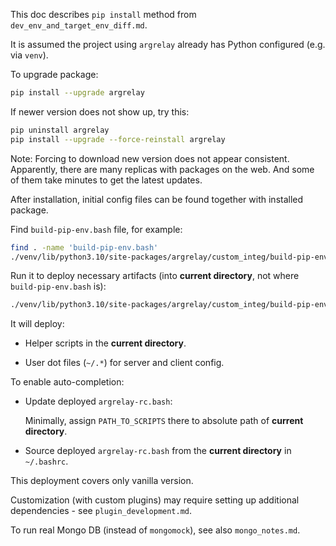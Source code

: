 
This doc describes `pip install` method from `dev_env_and_target_env_diff.md`.

It is assumed the project using `argrelay` already has Python configured (e.g. via `venv`).

To upgrade package:

```sh
pip install --upgrade argrelay
```

If newer version does not show up, try this:

```sh
pip uninstall argrelay
pip install --upgrade --force-reinstall argrelay
```

Note:
Forcing to download new version does not appear consistent.
Apparently, there are many replicas with packages on the web.
And some of them take minutes to get the latest updates.

After installation, initial config files can be found
together with installed package.

Find `build-pip-env.bash` file, for example:

```sh
find . -name 'build-pip-env.bash'
./venv/lib/python3.10/site-packages/argrelay/custom_integ/build-pip-env.bash
```

Run it to deploy necessary artifacts
(into **current directory**, not where `build-pip-env.bash` is):

```sh
./venv/lib/python3.10/site-packages/argrelay/custom_integ/build-pip-env.bash
```

It will deploy:

*   Helper scripts in the **current directory**.

*   User dot files (`~/.*`) for server and client config.

To enable auto-completion:

*   Update deployed `argrelay-rc.bash`:

    Minimally, assign `PATH_TO_SCRIPTS` there to absolute path of **current directory**.

*   Source deployed `argrelay-rc.bash` from the **current directory** in `~/.bashrc`.

This deployment covers only vanilla version.

Customization (with custom plugins) may require setting up additional dependencies - see `plugin_development.md`.

To run real Mongo DB (instead of `mongomock`), see also `mongo_notes.md`.
